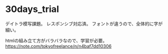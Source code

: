 # 30days_trial

デイトラ模写課題。
レスポンシブ対応済。
フォントが違うので、全体的に字が細い。

htmlの組み立て方がバラバラなので、学習が必要。
https://note.com/tokyofreelance/n/n4baf7dd10306
